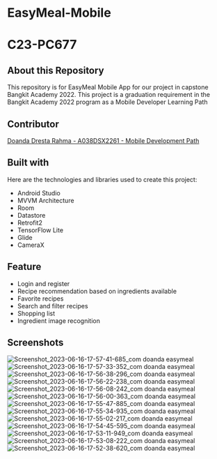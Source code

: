 # EasyMeal-Mobile
# C23-PC677

## About this Repository
This repository is for EasyMeal Mobile App for our project in capstone Bangkit Academy 2022. This project is a graduation requirement in the Bangkit Academy 2022 program as a Mobile Developer Learning Path

## Contributor
[Doanda Dresta Rahma - A038DSX2261 - Mobile Development Path](github.com/doandadr)

## Built with
Here are the technologies and libraries used to create this project:
- Android Studio
- MVVM Architecture
- Room 
- Datastore
- Retrofit2
- TensorFlow Lite
- Glide
- CameraX

## Feature
- Login and register
- Recipe recommendation based on ingredients available
- Favorite recipes
- Search and filter recipes
- Shopping list
- Ingredient image recognition

## Screenshots
![Screenshot_2023-06-16-17-57-41-685_com doanda easymeal](https://github.com/Team-EasyMeal-C23-PC677/EasyMeal-Mobile/assets/66405353/5869fc81-da34-4216-a37a-d321a088af4e)
![Screenshot_2023-06-16-17-57-33-352_com doanda easymeal](https://github.com/Team-EasyMeal-C23-PC677/EasyMeal-Mobile/assets/66405353/4fd166ed-cfa5-444a-b55c-bf52c30f954c)
![Screenshot_2023-06-16-17-56-38-296_com doanda easymeal](https://github.com/Team-EasyMeal-C23-PC677/EasyMeal-Mobile/assets/66405353/3fcb0e57-3dfc-4df9-a6f1-512c5ca953e3)
![Screenshot_2023-06-16-17-56-22-238_com doanda easymeal](https://github.com/Team-EasyMeal-C23-PC677/EasyMeal-Mobile/assets/66405353/6c592d4f-87e8-4820-a7ef-c7d0b790c391)
![Screenshot_2023-06-16-17-56-08-242_com doanda easymeal](https://github.com/Team-EasyMeal-C23-PC677/EasyMeal-Mobile/assets/66405353/6ae2ac3f-9165-4e41-a352-a58ca188f52a)
![Screenshot_2023-06-16-17-56-00-363_com doanda easymeal](https://github.com/Team-EasyMeal-C23-PC677/EasyMeal-Mobile/assets/66405353/ee245287-fce3-4dd4-be99-7cc7e7673975)
![Screenshot_2023-06-16-17-55-47-885_com doanda easymeal](https://github.com/Team-EasyMeal-C23-PC677/EasyMeal-Mobile/assets/66405353/307f4333-ab74-4b54-bde8-b22b52611a6d)
![Screenshot_2023-06-16-17-55-34-935_com doanda easymeal](https://github.com/Team-EasyMeal-C23-PC677/EasyMeal-Mobile/assets/66405353/9dfa35b3-cab2-42d6-b803-95358a0e343a)
![Screenshot_2023-06-16-17-55-02-217_com doanda easymeal](https://github.com/Team-EasyMeal-C23-PC677/EasyMeal-Mobile/assets/66405353/c179f76f-84ba-4d00-8a94-24db121ccde4)
![Screenshot_2023-06-16-17-54-45-595_com doanda easymeal](https://github.com/Team-EasyMeal-C23-PC677/EasyMeal-Mobile/assets/66405353/784b5685-007a-49c3-9bbd-b865a6e4bbd9)
![Screenshot_2023-06-16-17-53-11-949_com doanda easymeal](https://github.com/Team-EasyMeal-C23-PC677/EasyMeal-Mobile/assets/66405353/734b6efd-038d-4f5b-be58-cac7e66e69ce)
![Screenshot_2023-06-16-17-53-08-222_com doanda easymeal](https://github.com/Team-EasyMeal-C23-PC677/EasyMeal-Mobile/assets/66405353/2c87c94c-85d9-432f-a748-56b40516ac48)
![Screenshot_2023-06-16-17-52-38-620_com doanda easymeal](https://github.com/Team-EasyMeal-C23-PC677/EasyMeal-Mobile/assets/66405353/75f90892-2276-4f7d-9b93-f698d7dc3d0a)

